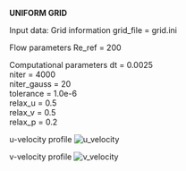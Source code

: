 **UNIFORM GRID**
 
 Input data:
 Grid information
     grid_file = grid.ini    
 
 Flow parameters
     Re_ref = 200         
 
 Computational parameters
     dt = 0.0025       
     niter = 4000        
     niter_gauss = 20          
     tolerance = 1.0e-6      
     relax_u = 0.5         
     relax_v = 0.5         
     relax_p = 0.2         


u-velocity profile
![u_velocity](https://github.com/user-attachments/assets/66ca0d69-4c1e-4598-8f4c-865b538ad71c)

v-velocity profile
![v_velocity](https://github.com/user-attachments/assets/cce3d0ab-02f1-4d40-a7ab-865140f1c6ea)


